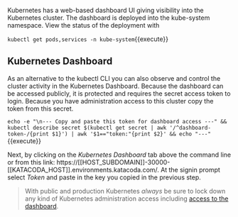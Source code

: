Kubernetes has a web-based dashboard UI giving visibility into the Kubernetes cluster. The dashboard is deployed into the kube-system namespace. View the status of the deployment with 

`kubectl get pods,services -n kube-system`{{execute}}

## Kubernetes Dashboard ##

As an alternative to the kubectl CLI you can also observe and control the cluster activity in the Kubernetes Dashboard. Because the dashboard can be accessed publicly, it is protected and requires the secret access token to login. Because you have administration access to this cluster copy the token from this secret.

`echo -e "\n--- Copy and paste this token for dashboard access ---" && kubectl describe secret $(kubectl get secret | awk '/^dashboard-token-/{print $1}') | awk '$1=="token:"{print $2}' && echo "---"`{{execute}}

Next, by clicking on the _Kubernetes Dashboard_ tab above the command line or from this link: https://[[HOST_SUBDOMAIN]]-30000-[[KATACODA_HOST]].environments.katacoda.com/. At the signin prompt select _Token_ and paste in the key you copied in the previous step.

> With public and production Kubernetes *always* be sure to lock down any kind of Kubernetes administration access including [access to the dashboard](https://www.wired.com/story/cryptojacking-tesla-amazon-cloud/).
